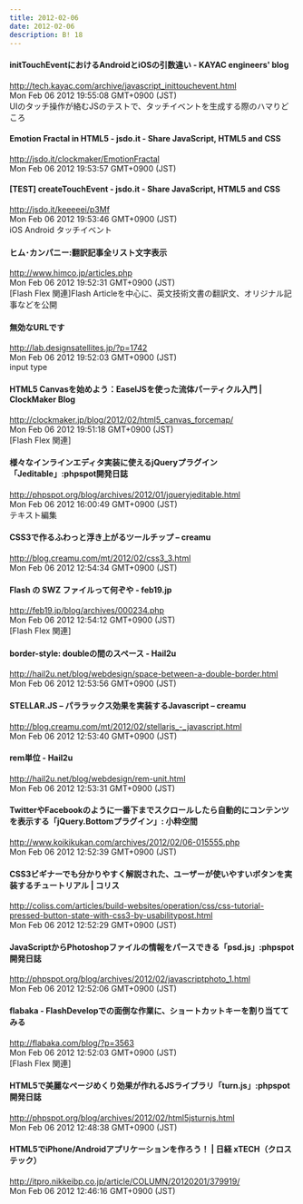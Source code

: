 ```yaml
---
title: 2012-02-06
date: 2012-02-06
description: B! 18
---
```


####  initTouchEventにおけるAndroidとiOSの引数違い - KAYAC engineers' blog
http://tech.kayac.com/archive/javascript_inittouchevent.html<br>
Mon Feb 06 2012 19:55:08 GMT+0900 (JST)<br>
UIのタッチ操作が絡むJSのテストで、タッチイベントを生成する際のハマりどころ


#### Emotion Fractal in HTML5 - jsdo.it - Share JavaScript, HTML5 and CSS
http://jsdo.it/clockmaker/EmotionFractal<br>
Mon Feb 06 2012 19:53:57 GMT+0900 (JST)<br>


#### [TEST] createTouchEvent - jsdo.it - Share JavaScript, HTML5 and CSS
http://jsdo.it/keeeeei/p3Mf<br>
Mon Feb 06 2012 19:53:46 GMT+0900 (JST)<br>
iOS Android タッチイベント


#### ヒム･カンパニー:翻訳記事全リスト文字表示
http://www.himco.jp/articles.php<br>
Mon Feb 06 2012 19:52:31 GMT+0900 (JST)<br>
[Flash Flex 関連]Flash Articleを中心に、英文技術文書の翻訳文、オリジナル記事などを公開


#### 無効なURLです
http://lab.designsatellites.jp/?p=1742<br>
Mon Feb 06 2012 19:52:03 GMT+0900 (JST)<br>
input type


####   HTML5 Canvasを始めよう：EaselJSを使った流体パーティクル入門 | ClockMaker Blog
http://clockmaker.jp/blog/2012/02/html5_canvas_forcemap/<br>
Mon Feb 06 2012 19:51:18 GMT+0900 (JST)<br>
[Flash Flex 関連]


#### 様々なインラインエディタ実装に使えるjQueryプラグイン「Jeditable」:phpspot開発日誌
http://phpspot.org/blog/archives/2012/01/jqueryjeditable.html<br>
Mon Feb 06 2012 16:00:49 GMT+0900 (JST)<br>
テキスト編集


#### CSS3で作るふわっと浮き上がるツールチップ – creamu
http://blog.creamu.com/mt/2012/02/css3_3.html<br>
Mon Feb 06 2012 12:54:34 GMT+0900 (JST)<br>


#### Flash の SWZ ファイルって何ぞや - feb19.jp
http://feb19.jp/blog/archives/000234.php<br>
Mon Feb 06 2012 12:54:12 GMT+0900 (JST)<br>
[Flash Flex 関連]


#### border-style: doubleの間のスペース - Hail2u
http://hail2u.net/blog/webdesign/space-between-a-double-border.html<br>
Mon Feb 06 2012 12:53:56 GMT+0900 (JST)<br>


#### STELLAR.JS – パララックス効果を実装するJavascript – creamu
http://blog.creamu.com/mt/2012/02/stellarjs_-_javascript.html<br>
Mon Feb 06 2012 12:53:40 GMT+0900 (JST)<br>


#### rem単位 - Hail2u
http://hail2u.net/blog/webdesign/rem-unit.html<br>
Mon Feb 06 2012 12:53:31 GMT+0900 (JST)<br>


#### TwitterやFacebookのように一番下までスクロールしたら自動的にコンテンツを表示する「jQuery.Bottomプラグイン」: 小粋空間
http://www.koikikukan.com/archives/2012/02/06-015555.php<br>
Mon Feb 06 2012 12:52:39 GMT+0900 (JST)<br>


####   CSS3ビギナーでも分かりやすく解説された、ユーザーが使いやすいボタンを実装するチュートリアル | コリス
http://coliss.com/articles/build-websites/operation/css/css-tutorial-pressed-button-state-with-css3-by-usabilitypost.html<br>
Mon Feb 06 2012 12:52:29 GMT+0900 (JST)<br>


#### JavaScriptからPhotoshopファイルの情報をパースできる「psd.js」:phpspot開発日誌
http://phpspot.org/blog/archives/2012/02/javascriptphoto_1.html<br>
Mon Feb 06 2012 12:52:06 GMT+0900 (JST)<br>


#### flabaka - FlashDevelopでの面倒な作業に、ショートカットキーを割り当ててみる
http://flabaka.com/blog/?p=3563<br>
Mon Feb 06 2012 12:52:03 GMT+0900 (JST)<br>
[Flash Flex 関連]


#### HTML5で美麗なページめくり効果が作れるJSライブラリ「turn.js」:phpspot開発日誌
http://phpspot.org/blog/archives/2012/02/html5jsturnjs.html<br>
Mon Feb 06 2012 12:48:38 GMT+0900 (JST)<br>


#### HTML5でiPhone/Androidアプリケーションを作ろう！ | 日経 xTECH（クロステック）
http://itpro.nikkeibp.co.jp/article/COLUMN/20120201/379919/<br>
Mon Feb 06 2012 12:46:16 GMT+0900 (JST)<br>


